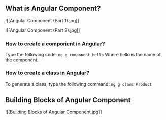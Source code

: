 ## What is Angular Component?

![[Angular Component (Part 1).jpg]]

![[Angular Component (Part 2).jpg]]

### How to create a component in Angular?

Type the following code:
	`ng g component hello`
Where hello is the name of the component.

### How to create a class in Angular?

To generate a class, type the following command:
	`ng g class Product`

## Building Blocks of Angular Component

![[Building Blocks of Angular Component.jpg]]

